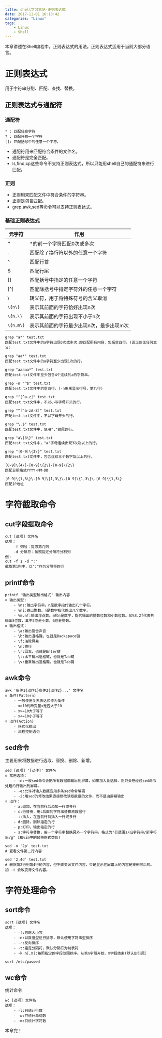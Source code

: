 ```yaml
---
title: shell学习笔记-正则表达式
date: 2017-11-01 16:13:42
categories: "Linux"
tags: 
    - Linux
    - Shell
---
```


本章讲述在Shell编程中，正则表达式的用法。正则表达式适用于当前大部分语言。

# 正则表达式

用于字符串分割、匹配、查找、替换。

## 正则表达式与通配符

### 通配符

```
* : 匹配任意字符
? : 匹配任意一个字符
[]: 匹配括号中的任意一个字符。
```

- 通配符用来匹配符合条件的文件名。
- 通配符是完全匹配。
- ls,find,cp这些命令不支持正则表达式，所以只能用shell自己的通配符来进行匹配。

### 正则

- 正则用来匹配文件中符合条件的字符串。
- 正则是包含匹配。
- grep,awk,sed等命令可以支持正则表达式。

### 基础正则表达式

|元字符|作用|
|---|---|
|*|*的前一个字符匹配0次或多次|
|.|匹配除了换行符以外的任意一个字符|
|^|匹配行首|
|$|匹配行尾|
|[]|匹配括号中指定的任意一个字符|
|[^]|匹配除括号中指定字符外的任意一个字符|
|&#92;|转义符，用于将特殊符号的含义取消|
|`\{n\}`|表示其前面的字符恰好出现n次|
|`\{n,\}`|表示其前面的字符出现不小于n次|
|`\{n,m\}`|表示其前面的字符最少出现n次，最多出现m次|


```
grep "a*" test.txt
匹配test.txt文件中的a字符出现0次或多次,即匹配所有内容，包括空白行。(该正则无任何意义)
	
grep "aa*" test.txt
匹配test.txt文件中的a字符至少出现1次的行。
	
grep "aaaaa*" test.txt
匹配test.txt文件中至少包含4个连续的a的字符串。
	
grep -n "^$" test.txt
匹配test.txt文件中的空白行。(-n用来显示行号，第几行)
	
grep "^[^a-z]" test.txt
匹配test.txt文件中，不以小写字母开头的行。
	
grep "^[^a-zA-Z]" test.txt
匹配test.txt文件中，不以字母开头的行。
	
grep "\.$" test.txt
匹配test.txt文件中，使用"."结尾的行。
	
grep "a\{3\}" test.txt
匹配test.txt文件中，"a"字母连续出现3次及以上的行。
	
grep "[0-9]\{3\}" test.txt
匹配test.txt文件中，包含连续三个数字及以上的行。
	
[0-9]\{4\}-[0-9]\{2\}-[0-9]\{2\}
匹配日期格式YYYY-MM-DD
	
[0-9]\{1,3\}\.[0-9]\{1,3\}\.[0-9]\{1,3\}\.[0-9]\{1,3\}
匹配IP地址
```

# 字符截取命令

## cut字段提取命令

```
cut [选项] 文件名
选项：
    -f 列号：提取第几列
    -d 分隔符：按照指定分隔符分割列
例：
cut -f 1 -d ":"
截取第1列中，以":"作为分隔符的行
```

## printf命令

```
printf '输出类型输出格式' 输出内容
⊙ 输出类型：
    - %ns:输出字符串。n是数字指代输出几个字符。
    - %ni:输出整数。n是数字指代输出几个数字。
    - %m.nf:输出浮点数。m和n是数字，指代输出的整数位数和小数位数。如%8.2f代表共输出8位数，其中2位是小数，6位是整数。
⊙ 输出格式：
    - \a:输出警告声音
    - \b:输出退格键，也就是Backspace键
    - \f:清除屏幕
    - \n:换行
    - \r:回车，也就是Enter键
    - \t:水平输出退格键，也就是Tab键
    - \v:垂直输出退格键，也就是Tab键
```

## awk命令

```
awk '条件1{动作1}条件2{动作2}...' 文件名
⊙ 条件(Pattern)
    - 一般使用关系表达式作为条件
    - x>10判断变量x是否大于10
    - x>=10大于等于
    - x<=10小于等于
⊙ 动作(Action)
    - 格式化输出
    - 流程控制语句
```

## sed命令

主要用来将数据进行选取、替换、删除、新增。

```
sed [选项] '[动作]' 文件名
⊙ 常用选项：
    - -n:一般sed命令会把所有数据都输出到屏幕，如果加入此选择，则只会把经过sed命令处理的行输出到屏幕。
    - -e:允许对输入数据应用多条sed命令编辑
    - -i:用sed的修改结果直接修改读取数据的文件，而不是由屏幕输出
⊙ 动作：
    - a:追加，在当前行后添加一行或多行
    - c:行替换，用c后面的字符串替换原数据行
    - i:插入，在当前行前插入一行或多行
    - d:删除，删除指定的行
    - p:打印，输出指定的行
    - s:字符串替换，用一个字符串替换另外一个字符串。格式为"行范围s/旧字符串/新字符串/g" (和vim中的替换格式类似)
```

```
sed -n '2p' test.txt
# 查看文件第二行内容

sed '2,4d' test.txt
# 删除第2行到第4行的内容，但不改变源文件内容，只是显示在屏幕上的内容是被删除后的。 加 -i 会改变源文件内容。
```

# 字符处理命令

## sort命令

```
sort [选项] 文件名
选项：
    - -f:忽略大小写
    - -n:以数值型进行排序，默认使用字符串型排序
    - -r:反向排序
    - -t:指定分隔符，默认分隔符为制表符
    - -k n[,m]:按照指定的字段范围排序。从第n字段开始，m字段结束(默认到行尾)
```

```
sort /etc/passwd
```
## wc命令

统计命令

```
wc [选项] 文件名
选项：
    - -l:只统计行数
    - -w:只统计单词数
    - -m:只统计字符数
```

本章完！
